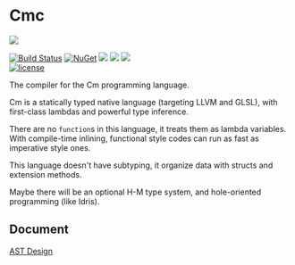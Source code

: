 # Cmc

![](https://avatars1.githubusercontent.com/u/31237156)

<!-- CI|Status
:---:|:---:
Travis CI|
-->

[![Build Status](https://travis-ci.org/Cm-lang/Cmc.svg?branch=master)](https://travis-ci.org/Cm-lang/Cmc)
[![NuGet](https://img.shields.io/nuget/dt/Cmc.svg)](https://www.nuget.org/packages/Cmc/)
[![](https://img.shields.io/badge/Cm--lang-Compiler-ff69b4.svg)](https://github.com/Cm-lang/Cmc)
[![](https://img.shields.io/badge/request-new%20features-blue.svg)](https://github.com/Cm-lang/Cmc/blob/master/PROGRESS.md)
[![](https://img.shields.io/badge/backend-LLVM-ab51ba.svg)](http://llvm.org/)<br/>
[![license](https://img.shields.io/github/license/Cm-lang/Cmc.svg)](https://github.com/Cm-lang/Cmc)

The compiler for the Cm programming language.

Cm is a statically typed native language (targeting LLVM and GLSL),
with first-class lambdas and powerful type inference.

There are no `function`s in this language, it treats them as lambda variables.
With compile-time inlining, functional style codes can run as fast as imperative style ones.

This language doesn't have subtyping,
it organize data with structs and extension methods.

Maybe there will be an optional H-M type system, and hole-oriented programming (like Idris).

## Document

[AST Design](./Cmc/Cm_AST_Design.yml)
